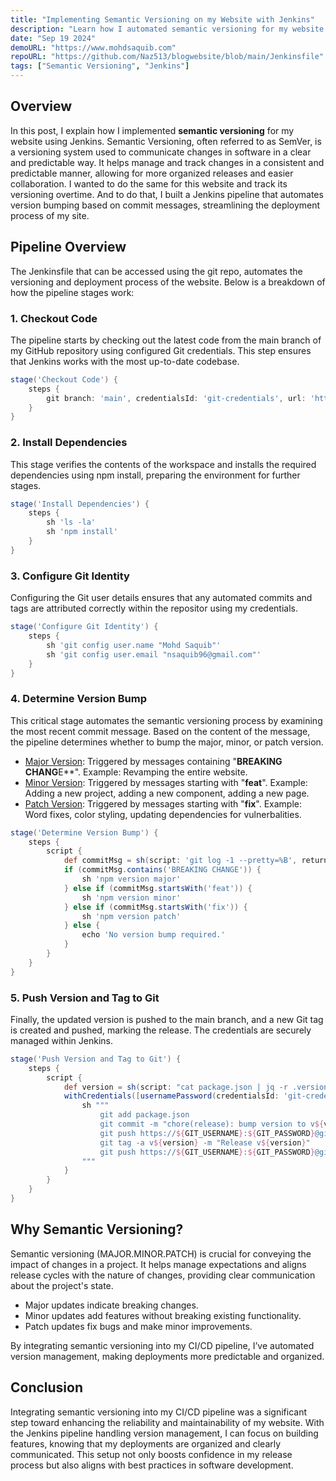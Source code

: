 ```yaml
---
title: "Implementing Semantic Versioning on my Website with Jenkins"
description: "Learn how I automated semantic versioning for my website using a Jenkins pipeline."
date: "Sep 19 2024"
demoURL: "https://www.mohdsaquib.com"
repoURL: "https://github.com/Naz513/blogwebsite/blob/main/Jenkinsfile"
tags: ["Semantic Versioning", "Jenkins"]
---
```


## Overview
In this post, I explain how I implemented **semantic versioning** for my website using Jenkins. Semantic Versioning, often referred to as SemVer, is a versioning system used to communicate changes in software in a clear and predictable way. It helps manage and track changes in a consistent and predictable manner, allowing for more organized releases and easier collaboration. I wanted to do the same for this website and track its versioning overtime. And to do that, I built a Jenkins pipeline that automates version bumping based on commit messages, streamlining the deployment process of my site.

## Pipeline Overview
The Jenkinsfile that can be accessed using the git repo, automates the versioning and deployment process of the website. Below is a breakdown of how the pipeline stages work:

### 1. Checkout Code
The pipeline starts by checking out the latest code from the main branch of my GitHub repository using configured Git credentials. This step ensures that Jenkins works with the most up-to-date codebase.

```groovy
stage('Checkout Code') {
    steps {
        git branch: 'main', credentialsId: 'git-credentials', url: 'https://github.com/Naz513/blogwebsite.git'
    }
}
```

### 2. Install Dependencies
This stage verifies the contents of the workspace and installs the required dependencies using npm install, preparing the environment for further stages.

```groovy
stage('Install Dependencies') {
    steps {
        sh 'ls -la'
        sh 'npm install'
    }
}
```

### 3. Configure Git Identity
Configuring the Git user details ensures that any automated commits and tags are attributed correctly within the repositor using my credentials.

```groovy
stage('Configure Git Identity') {
    steps {
        sh 'git config user.name "Mohd Saquib"'
        sh 'git config user.email "nsaquib96@gmail.com"'
    }
}
```

### 4. Determine Version Bump
This critical stage automates the semantic versioning process by examining the most recent commit message. Based on the content of the message, the pipeline determines whether to bump the major, minor, or patch version.

- <ins>Major Version</ins>: Triggered by messages containing "**BREAKING CHANG**E**". Example: Revamping the entire website.
- <ins>Minor Version</ins>: Triggered by messages starting with "**feat**". Example: Adding a new project, adding a new component, adding a new page.
- <ins>Patch Version</ins>: Triggered by messages starting with "**fix**". Example: Word fixes, color styling, updating dependencies for vulnerbalities.

```groovy
stage('Determine Version Bump') {
    steps {
        script {
            def commitMsg = sh(script: 'git log -1 --pretty=%B', returnStdout: true).trim()
            if (commitMsg.contains('BREAKING CHANGE')) {
                sh 'npm version major'
            } else if (commitMsg.startsWith('feat')) {
                sh 'npm version minor'
            } else if (commitMsg.startsWith('fix')) {
                sh 'npm version patch'
            } else {
                echo 'No version bump required.'
            }
        }
    }
}
```

### 5. Push Version and Tag to Git
Finally, the updated version is pushed to the main branch, and a new Git tag is created and pushed, marking the release. The credentials are securely managed within Jenkins.

```groovy
stage('Push Version and Tag to Git') {
    steps {
        script {
            def version = sh(script: "cat package.json | jq -r .version", returnStdout: true).trim()
            withCredentials([usernamePassword(credentialsId: 'git-credentials', passwordVariable: 'GIT_PASSWORD', usernameVariable: 'GIT_USERNAME')]) {
                sh """
                    git add package.json
                    git commit -m "chore(release): bump version to v${version}" || true
                    git push https://${GIT_USERNAME}:${GIT_PASSWORD}@github.com/Naz513/blogwebsite.git main
                    git tag -a v${version} -m "Release v${version}"
                    git push https://${GIT_USERNAME}:${GIT_PASSWORD}@github.com/Naz513/blogwebsite.git v${version}
                """
            }
        }
    }
}
```

## Why Semantic Versioning?
Semantic versioning (MAJOR.MINOR.PATCH) is crucial for conveying the impact of changes in a project. It helps manage expectations and aligns release cycles with the nature of changes, providing clear communication about the project's state.

- Major updates indicate breaking changes.
- Minor updates add features without breaking existing functionality.
- Patch updates fix bugs and make minor improvements.

By integrating semantic versioning into my CI/CD pipeline, I’ve automated version management, making deployments more predictable and organized.

## Conclusion
Integrating semantic versioning into my CI/CD pipeline was a significant step toward enhancing the reliability and maintainability of my website. With the Jenkins pipeline handling version management, I can focus on building features, knowing that my deployments are organized and clearly communicated. This setup not only boosts confidence in my release process but also aligns with best practices in software development.